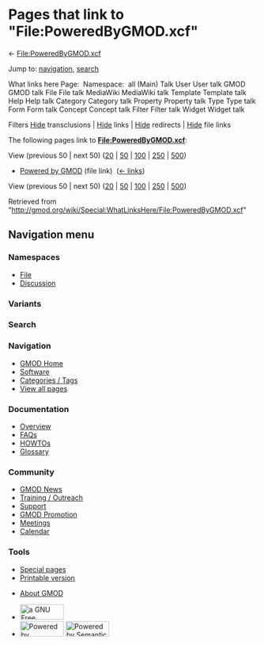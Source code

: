 <div id="mw-page-base" class="noprint">

</div>

<div id="mw-head-base" class="noprint">

</div>

<div id="content" class="mw-body" role="main">

<span id="top"></span>

<div id="mw-js-message" style="display:none;">

</div>



# <span dir="auto">Pages that link to "File:PoweredByGMOD.xcf"</span>

<div id="bodyContent">

<div id="contentSub">

←
[File:PoweredByGMOD.xcf](/wiki/File:PoweredByGMOD.xcf "File:PoweredByGMOD.xcf")

</div>

<div id="jump-to-nav" class="mw-jump">

Jump to: [navigation](#mw-navigation), [search](#p-search)

</div>

<div id="mw-content-text">

What links here Page:  Namespace:  all (Main) Talk User User talk GMOD
GMOD talk File File talk MediaWiki MediaWiki talk Template Template talk
Help Help talk Category Category talk Property Property talk Type Type
talk Form Form talk Concept Concept talk Filter Filter talk Widget
Widget talk

Filters
[Hide](/mediawiki/index.php?title=Special:WhatLinksHere/File:PoweredByGMOD.xcf&hidetrans=1 "Special:WhatLinksHere/File:PoweredByGMOD.xcf")
transclusions \|
[Hide](/mediawiki/index.php?title=Special:WhatLinksHere/File:PoweredByGMOD.xcf&hidelinks=1 "Special:WhatLinksHere/File:PoweredByGMOD.xcf")
links \|
[Hide](/mediawiki/index.php?title=Special:WhatLinksHere/File:PoweredByGMOD.xcf&hideredirs=1 "Special:WhatLinksHere/File:PoweredByGMOD.xcf")
redirects \|
[Hide](/mediawiki/index.php?title=Special:WhatLinksHere/File:PoweredByGMOD.xcf&hideimages=1 "Special:WhatLinksHere/File:PoweredByGMOD.xcf")
file links

The following pages link to
**[File:PoweredByGMOD.xcf](/wiki/File:PoweredByGMOD.xcf "File:PoweredByGMOD.xcf")**:

View (previous 50 \| next 50)
([20](/mediawiki/index.php?title=Special:WhatLinksHere/File:PoweredByGMOD.xcf&limit=20 "Special:WhatLinksHere/File:PoweredByGMOD.xcf")
\|
[50](/mediawiki/index.php?title=Special:WhatLinksHere/File:PoweredByGMOD.xcf&limit=50 "Special:WhatLinksHere/File:PoweredByGMOD.xcf")
\|
[100](/mediawiki/index.php?title=Special:WhatLinksHere/File:PoweredByGMOD.xcf&limit=100 "Special:WhatLinksHere/File:PoweredByGMOD.xcf")
\|
[250](/mediawiki/index.php?title=Special:WhatLinksHere/File:PoweredByGMOD.xcf&limit=250 "Special:WhatLinksHere/File:PoweredByGMOD.xcf")
\|
[500](/mediawiki/index.php?title=Special:WhatLinksHere/File:PoweredByGMOD.xcf&limit=500 "Special:WhatLinksHere/File:PoweredByGMOD.xcf"))

- [Powered by GMOD](/wiki/Powered_by_GMOD "Powered by GMOD") (file link)
  ‎ <span class="mw-whatlinkshere-tools">([←
  links](/mediawiki/index.php?title=Special:WhatLinksHere&target=Powered+by+GMOD "Special:WhatLinksHere"))</span>

View (previous 50 \| next 50)
([20](/mediawiki/index.php?title=Special:WhatLinksHere/File:PoweredByGMOD.xcf&limit=20 "Special:WhatLinksHere/File:PoweredByGMOD.xcf")
\|
[50](/mediawiki/index.php?title=Special:WhatLinksHere/File:PoweredByGMOD.xcf&limit=50 "Special:WhatLinksHere/File:PoweredByGMOD.xcf")
\|
[100](/mediawiki/index.php?title=Special:WhatLinksHere/File:PoweredByGMOD.xcf&limit=100 "Special:WhatLinksHere/File:PoweredByGMOD.xcf")
\|
[250](/mediawiki/index.php?title=Special:WhatLinksHere/File:PoweredByGMOD.xcf&limit=250 "Special:WhatLinksHere/File:PoweredByGMOD.xcf")
\|
[500](/mediawiki/index.php?title=Special:WhatLinksHere/File:PoweredByGMOD.xcf&limit=500 "Special:WhatLinksHere/File:PoweredByGMOD.xcf"))

</div>

<div class="printfooter">

Retrieved from
"<http://gmod.org/wiki/Special:WhatLinksHere/File:PoweredByGMOD.xcf>"

</div>

<div id="catlinks" class="catlinks catlinks-allhidden">

</div>

<div class="visualClear">

</div>

</div>

</div>

<div id="mw-navigation">

## Navigation menu

<div id="mw-head">



<div id="left-navigation">

<div id="p-namespaces" class="vectorTabs" role="navigation"
aria-labelledby="p-namespaces-label">

### Namespaces

- <span id="ca-nstab-image"><a href="/wiki/File:PoweredByGMOD.xcf" accesskey="c"
  title="View the file page [c]">File</a></span>
- <span id="ca-talk"><a
  href="/mediawiki/index.php?title=File_talk:PoweredByGMOD.xcf&amp;action=edit&amp;redlink=1"
  accesskey="t"
  title="Discussion about the content page [t]">Discussion</a></span>

</div>

<div id="p-variants" class="vectorMenu emptyPortlet" role="navigation"
aria-labelledby="p-variants-label">

### 

### Variants[](#)

<div class="menu">

</div>

</div>

</div>

<div id="right-navigation">





</div>

<div id="p-search" role="search">

### Search

<div id="simpleSearch">

</div>

</div>

</div>

</div>

<div id="mw-panel">

<div id="p-logo" role="banner">

<a href="/wiki/Main_Page"
style="background-image: url(http://gmod.org/images/GMOD-cogs.png);"
title="Visit the main page"></a>

</div>

<div id="p-Navigation" class="portal" role="navigation"
aria-labelledby="p-Navigation-label">

### Navigation

<div class="body">

- <span id="n-GMOD-Home">[GMOD Home](/wiki/Main_Page)</span>
- <span id="n-Software">[Software](/wiki/GMOD_Components)</span>
- <span id="n-Categories-.2F-Tags">[Categories /
  Tags](/wiki/Categories)</span>
- <span id="n-View-all-pages">[View all
  pages](/wiki/Special:AllPages)</span>

</div>

</div>

<div id="p-Documentation" class="portal" role="navigation"
aria-labelledby="p-Documentation-label">

### Documentation

<div class="body">

- <span id="n-Overview">[Overview](/wiki/Overview)</span>
- <span id="n-FAQs">[FAQs](/wiki/Category:FAQ)</span>
- <span id="n-HOWTOs">[HOWTOs](/wiki/Category:HOWTO)</span>
- <span id="n-Glossary">[Glossary](/wiki/Glossary)</span>

</div>

</div>

<div id="p-Community" class="portal" role="navigation"
aria-labelledby="p-Community-label">

### Community

<div class="body">

- <span id="n-GMOD-News">[GMOD News](/wiki/GMOD_News)</span>
- <span id="n-Training-.2F-Outreach">[Training /
  Outreach](/wiki/Training_and_Outreach)</span>
- <span id="n-Support">[Support](/wiki/Support)</span>
- <span id="n-GMOD-Promotion">[GMOD
  Promotion](/wiki/GMOD_Promotion)</span>
- <span id="n-Meetings">[Meetings](/wiki/Meetings)</span>
- <span id="n-Calendar">[Calendar](/wiki/Calendar)</span>

</div>

</div>

<div id="p-tb" class="portal" role="navigation"
aria-labelledby="p-tb-label">

### Tools

<div class="body">

- <span id="t-specialpages"><a href="/wiki/Special:SpecialPages" accesskey="q"
  title="A list of all special pages [q]">Special pages</a></span>
- <span id="t-print"><a
  href="/mediawiki/index.php?title=Special:WhatLinksHere/File:PoweredByGMOD.xcf&amp;printable=yes"
  rel="alternate" accesskey="p"
  title="Printable version of this page [p]">Printable version</a></span>

</div>

</div>

</div>

</div>

<div id="footer" role="contentinfo">

- <span id="footer-places-about">[About
  GMOD](/wiki/GMOD:About "GMOD:About")</span>

<!-- -->

- <span id="footer-copyrightico">[<img src="http://www.gnu.org/graphics/gfdl-logo-small.png" width="88"
  height="31" alt="a GNU Free Documentation License" />](http://www.gnu.org/licenses/fdl-1.3.html)</span>
- <span id="footer-poweredbyico">[<img src="/mediawiki/skins/common/images/poweredby_mediawiki_88x31.png"
  width="88" height="31" alt="Powered by MediaWiki" />](//www.mediawiki.org/)
  [<img
  src="/mediawiki/extensions/SemanticMediaWiki/includes/../resources/images/smw_button.png"
  width="88" height="31" alt="Powered by Semantic MediaWiki" />](https://www.semantic-mediawiki.org/wiki/Semantic_MediaWiki)</span>

<div style="clear:both">

</div>

</div>
